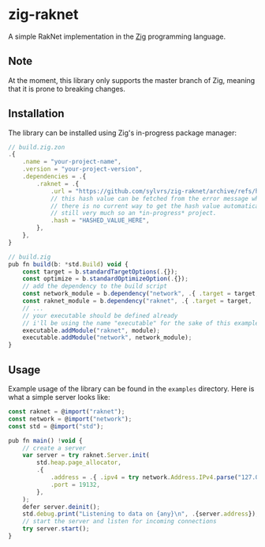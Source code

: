# zig-raknet

A simple RakNet implementation in the [Zig](https://ziglang.org) programming language.

## Note

At the moment, this library only supports the master branch of Zig, meaning that it is prone to breaking changes.

## Installation

The library can be installed using Zig's in-progress package manager:

```js
// build.zig.zon
.{
    .name = "your-project-name",
    .version = "your-project-version",
    .dependencies = .{
        .raknet = .{
            .url = "https://github.com/sylvrs/zig-raknet/archive/refs/heads/master.tar.gz",
            // this hash value can be fetched from the error message when trying to build the project
            // there is no current way to get the hash value automatically as the package manager is
            // still very much so an *in-progress* project.
            .hash = "HASHED_VALUE_HERE",
        },
    },
}
```

```js
// build.zig
pub fn build(b: *std.Build) void {
    const target = b.standardTargetOptions(.{});
    const optimize = b.standardOptimizeOption(.{});
    // add the dependency to the build script
    const network_module = b.dependency("network", .{ .target = target, .optimize = optimize }).module("network");
    const raknet_module = b.dependency("raknet", .{ .target = target, .optimize = optimize }).module("raknet");
    // ...
    // your executable should be defined already
    // i'll be using the name "executable" for the sake of this example
    executable.addModule("raknet", module);
    executable.addModule("network", network_module);
}
```

## Usage

Example usage of the library can be found in the `examples` directory. Here is what a simple server looks like:

```js
const raknet = @import("raknet");
const network = @import("network");
const std = @import("std");

pub fn main() !void {
    // create a server
    var server = try raknet.Server.init(
        std.heap.page_allocator,
        .{
            .address = .{ .ipv4 = try network.Address.IPv4.parse("127.0.0.1") },
            .port = 19132,
        },
    );
    defer server.deinit();
    std.debug.print("Listening to data on {any}\n", .{server.address});
    // start the server and listen for incoming connections
    try server.start();
}
```
